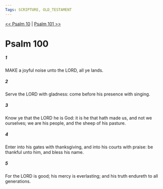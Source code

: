 ```yaml
---
Tags: SCRIPTURE, OLD_TESTAMENT
---
```


[<< Psalm 10](OLD_TESTAMENT/19_Psalms/Psalm_10.md) | [Psalm 101 >>](OLD_TESTAMENT/19_Psalms/Psalm_101.md)

# Psalm 100

##### 1

MAKE a joyful noise unto the LORD, all ye lands.

##### 2

Serve the LORD with gladness: come before his presence with singing.

##### 3

Know ye that the LORD he is God: it is he that hath made us, and not we ourselves; we are his people, and the sheep of his pasture.

##### 4

Enter into his gates with thanksgiving, and into his courts with praise: be thankful unto him, and bless his name.

##### 5

For the LORD is good; his mercy is everlasting; and his truth endureth to all generations.
